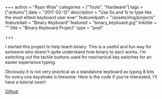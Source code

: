 +++
author = "Ryan Wise"
categories = ["Tools", "Hardware"]
tags = ["arduino"]
date = "2017-02-12"
description = "Use 0s and 1s to type like the most elitest keyboard user ever"
featuredpath = "/assets/img/projects"
featuredalt = "Binary Keyboard"
featured = "binary_keyboard.jpg"
linktitle = ""
title = "Binary Keyboard Project"
type = "post"

+++

I started this project to help teach binary. This is a useful and fun way for someone who doesn't quite understand how binary to ascii works. I'm switching out the tactile buttons used for mechanical key switches for an easier experience typing.

Obviously it is not very practical as a standalone keyboard as typing 8 bits for every one keystroke is tiresome. Here is the code if you're interested, I'll have a tutorial soon!

[Github <i class="fa fa-external-link" aria-hidden="true"></i>](https://github.com/leobeosab/BinaryKeboard)
